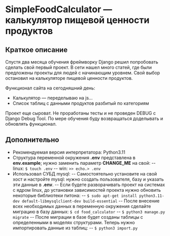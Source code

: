 # SimpleFoodCalculator — калькулятор пищевой ценности продуктов
## Краткое описание
Спустя два месяца обучения фреймворку Django решил попробовать сделать свой первый проект. В сети нашел много статей,
где были предложены проекты для людей с начинающим уровнем. Свой выбор остановил на калькуляторе пищевой ценности продуктов. 

Функционал сайта на сегодняшний день:
- Калькулятор — переделываю на js...
- Список таблиц с данными продуктов разбитый по категориям

Проект еще сыроват. Не проработаны тесты и не проведен DEBUG с Django Debug Tool. По мере обучения буду возвращаться 
доделывать и обновлять функционал.

## Дополнительно
- Рекомендуемая версия интерпретатора: Python3.11
- Структура переменной окружения **.env** представлена в **env.example**; нужно заменить параметр **CHANGE_ME** на свой:
    -- linux: ```$ touch .env```
    -- win: ```>> echo.> .env```
- Использовал СУБД mysql:
    -- Самостоятельно установите на свой хост и настройте mysql: нужно создать пользователя, базу и указать эти данные в **.env**.
    -- Если будете разворачивать проект на системах с ядром linux, до установки зависимостей проекта нужно обновить некоторые библиотеки питона:
        -- ```$ sudo apt-get install python3.11-dev default-libmysqlclient-dev build-essential```
    -- После внесение всех необходимых данных в переменную окружения сделайте миграцию в базу данных:
            ```$ cd food_calculator```
        --  ```$ python3 manage.py migrate```
    -- После миграции в базе будет созданы таблицы с определенными в моделях структурами. Теперь нужно импортировать данные из таблиц:
        -- ```$ python3 import.py```
    